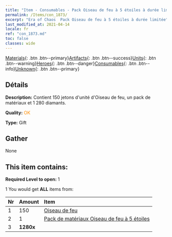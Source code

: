 ```yaml
---
title: "Item - Consumables - Pack Oiseau de feu à 5 étoiles à durée limitée"
permalink: /Items/con_1873/
excerpt: "Era of Chaos  Pack Oiseau de feu à 5 étoiles à durée limitée"
last_modified_at: 2021-04-14
locale: fr
ref: "con_1873.md"
toc: false
classes: wide
---
```

 [Materials](/fr/Items/){: .btn .btn--primary}[Artifacts](/fr/Items/Artifacts/){: .btn .btn--success}[Units](/fr/Items/Units/){: .btn .btn--warning}[Heroes](/fr/Items/Heroes/){: .btn .btn--danger}[Consumables](/fr/Items/Consumables/){: .btn .btn--info}[Unknown](/fr/Items/Unknown/){: .btn .btn--primary}

## Détails
 **Description:** Contient 150 jetons d'unité d'Oiseau de feu, un pack de matériaux et 1 280 diamants.

 **Quality:** <span style="color: #FF8C00">OK</span>

 **Type:** Gift

## Gather

  None

## This item contains:

 **Required Level to open:** 1

 1 You would get **ALL** items  from:

  | Nr | Amount |     Item    |
  |:---|:-------|:------------|
  | 1 | 150 | [Oiseau de feu](/fr/Items/unt_268/) | 
  | 2 | 1 | [Pack de matériaux Oiseau de feu à 5 étoiles](/fr/Items/con_1877/) | 
  | 3 |  **1280x** | <i class="fas fa-gem"/> |  | 
